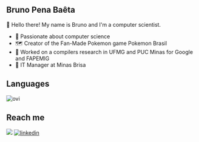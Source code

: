## Bruno Pena Baêta

👋 Hello there! My name is Bruno and I'm a computer scientist.

- 🔭 Passionate about computer science
- 🗺 Creator of the Fan-Made Pokemon game Pokemon Brasil
- 🔎 Worked on a compilers research in UFMG and PUC Minas for Google and FAPEMIG
- 💼 IT Manager at Minas Brisa

## Languages

<img src="https://github-readme-stats.vercel.app/api/top-langs?username=brunopb&show_icons=true&locale=en&layout=compact&theme=chartreuse-dark" alt="ovi" />

## Reach me

<a href = "mailto:brunopenabaeta@outlook.com" target="_blank"><img src="https://img.shields.io/badge/Microsoft_Outlook-0078D4?style=for-the-badge&logo=microsoft-outlook&logoColor=white"></a>
[![linkedin](https://img.shields.io/badge/linkedin-0A66C2?style=for-the-badge&logo=linkedin&logoColor=white)](https://www.linkedin.com/in/bruno-pena-baeta)

<!--
**BrunoPB/BrunoPB** is a ✨ _special_ ✨ repository because its `README.md` (this file) appears on your GitHub profile.

Here are some ideas to get you started:

- 🔭 I’m currently working on ...
- 🌱 I’m currently learning ...
- 👯 I’m looking to collaborate on ...
- 🤔 I’m looking for help with ...
- 💬 Ask me about ...
- 📫 How to reach me: ...
- 😄 Pronouns: ...
- ⚡ Fun fact: ...
-->
